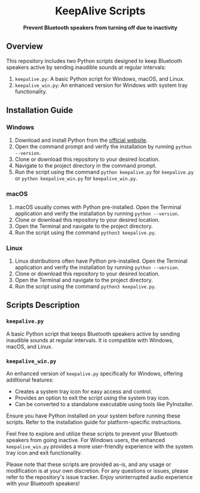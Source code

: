 <h1 align="center">KeepAlive Scripts</h1>

<p align="center">
  <strong>Prevent Bluetooth speakers from turning off due to inactivity</strong>
</p>

<h2>Overview</h2>

<p>This repository includes two Python scripts designed to keep Bluetooth speakers active by sending inaudible sounds at regular intervals:</p>

<ol>
  <li><code>keepalive.py</code>: A basic Python script for Windows, macOS, and Linux.</li>
  <li><code>keepalive_win.py</code>: An enhanced version for Windows with system tray functionality.</li>
</ol>

<h2>Installation Guide</h2>

<h3>Windows</h3>

<ol>
  <li>Download and install Python from the <a href="https://www.python.org/downloads/">official website</a>.</li>
  <li>Open the command prompt and verify the installation by running <code>python --version</code>.</li>
  <li>Clone or download this repository to your desired location.</li>
  <li>Navigate to the project directory in the command prompt.</li>
  <li>Run the script using the command <code>python keepalive.py</code> for <code>keepalive.py</code> or <code>python keepalive_win.py</code> for <code>keepalive_win.py</code>.</li>
</ol>

<h3>macOS</h3>

<ol>
  <li>macOS usually comes with Python pre-installed. Open the Terminal application and verify the installation by running <code>python --version</code>.</li>
  <li>Clone or download this repository to your desired location.</li>
  <li>Open the Terminal and navigate to the project directory.</li>
  <li>Run the script using the command <code>python3 keepalive.py</code>.</li>
</ol>

<h3>Linux</h3>

<ol>
  <li>Linux distributions often have Python pre-installed. Open the Terminal application and verify the installation by running <code>python --version</code>.</li>
  <li>Clone or download this repository to your desired location.</li>
  <li>Open the Terminal and navigate to the project directory.</li>
  <li>Run the script using the command <code>python3 keepalive.py</code>.</li>
</ol>

<h2>Scripts Description</h2>

<h3><code>keepalive.py</code></h3>

<p>A basic Python script that keeps Bluetooth speakers active by sending inaudible sounds at regular intervals. It is compatible with Windows, macOS, and Linux.</p>

<h3><code>keepalive_win.py</code></h3>

<p>An enhanced version of <code>keepalive.py</code> specifically for Windows, offering additional features:</p>

<ul>
  <li>Creates a system tray icon for easy access and control.</li>
  <li>Provides an option to exit the script using the system tray icon.</li>
  <li>Can be converted to a standalone executable using tools like PyInstaller.</li>
</ul>

<p>Ensure you have Python installed on your system before running these scripts. Refer to the installation guide for platform-specific instructions.</p>

<p>Feel free to explore and utilize these scripts to prevent your Bluetooth speakers from going inactive. For Windows users, the enhanced <code>keepalive_win.py</code> provides a more user-friendly experience with the system tray icon and exit functionality.</p>

<p>Please note that these scripts are provided as-is, and any usage or modification is at your own discretion. For any questions or issues, please refer to the repository's issue tracker. Enjoy uninterrupted audio experience with your Bluetooth speakers!</p>
